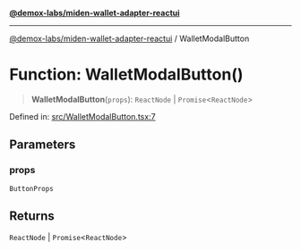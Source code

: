 [**@demox-labs/miden-wallet-adapter-reactui**](../README.md)

***

[@demox-labs/miden-wallet-adapter-reactui](../globals.md) / WalletModalButton

# Function: WalletModalButton()

> **WalletModalButton**(`props`): `ReactNode` \| `Promise`\<`ReactNode`\>

Defined in: [src/WalletModalButton.tsx:7](https://github.com/demox-labs/miden-wallet-adapter/blob/b95c3f0253c124739bfd0c3166e26c4b73cd6fc7/packages/ui/src/WalletModalButton.tsx#L7)

## Parameters

### props

`ButtonProps`

## Returns

`ReactNode` \| `Promise`\<`ReactNode`\>
